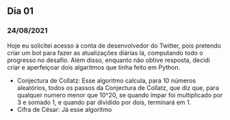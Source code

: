 ## Dia 01
### 24/08/2021

Hoje eu solicitei acesso à conta de desenvolvedor do Twitter, pois pretendo criar um bot para fazer as atualizações diárias lá, computando todo o progresso no desafio. 
Além disso, enquanto não obtive resposta, decidi criar e aperfeiçoar dois algaritmos que tinha feito em Python. 
* Conjectura de Collatz: Esse algoritmo calcula, para 10 números aleatórios, todos os passos da Conjectura de Collatz, que diz que, para qualquer numero menor que 10^20, se quando ímpar foi multiplicado por 3 e somado 1, e quando par dividido por dois, terminará em 1.
* Cifra de César: Já esse algoritmo 